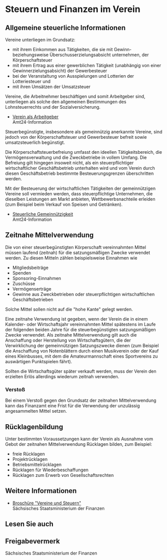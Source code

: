# Steuern und Finanzen im Verein

Allgemeine steuerliche Informationen
------------------------------------

Vereine unterliegen im Grundsatz:

* mit ihrem Einkommen aus Tätigkeiten, die sie mit Gewinn- beziehungsweise Überschusserzielungsabsicht unternehmen, der Körperschaftsteuer
* mit ihrem Ertrag aus einer gewerblichen Tätigkeit (unabhängig von einer Gewinnerzielungsabsicht) der Gewerbesteuer
* bei der Veranstaltung von Ausspielungen und Lotterien der Lotteriesteuer und
* mit ihren Umsätzen der Umsatzsteuer

Vereine, die Arbeitnehmer beschäftigen und somit Arbeitgeber sind, unterliegen als solche den allgemeinen Bestimmungen des Lohnsteuerrechts und der Sozialversicherung.

* [Verein als Arbeitgeber](https://amt24dev.sachsen.de/zufi/lebenslagen/5000405)  
   Amt24-Information

Steuerbegünstigte, insbesondere als gemeinnützig anerkannte Vereine, sind jedoch von der Körperschaftsteuer und Gewerbesteuer befreit sowie umsatzsteuerlich begünstigt.

Die Körperschaftsteuerbefreiung umfasst den ideellen Tätigkeitsbereich, die Vermögensverwaltung und die Zweckbetriebe in vollem Umfang. Die Befreiung gilt hingegen insoweit nicht, als ein steuerpflichtiger wirtschaftlicher Geschäftsbetrieb unterhalten wird und vom Verein durch diesen Geschäftsbetrieb bestimmte Besteuerungsgrenzen überschritten werden.

Mit der Besteuerung der wirtschaftlichen Tätigkeiten der gemeinnützigen Vereine soll vermieden werden, dass steuerpflichtige Unternehmen, die dieselben Leistungen am Markt anbieten, Wettbewerbsnachteile erleiden (zum Beispiel beim Verkauf von Speisen und Getränken).

* [Steuerliche Gemeinnützigkeit](https://amt24dev.sachsen.de/zufi/lebenslagen/5000014)  
   Amt24-Information

Zeitnahe Mittelverwendung
-------------------------

Die von einer steuerbegünstigten Körperschaft vereinnahmten Mittel müssen laufend (zeitnah) für die satzungsmäßigen Zwecke verwendet werden. Zu diesen Mitteln zählen beispielsweise Einnahmen wie

* Mitgliedsbeiträge
* Spenden
* Sponsoring-Einnahmen
* Zuschüsse
* Vermögenserträge
* Gewinne aus Zweckbetrieben oder steuerpflichtigen wirtschaftlichen Geschäftsbetrieben

Solche Mittel sollen nicht auf die "hohe Kante" gelegt werden.

Eine zeitnahe Verwendung ist gegeben, wenn der Verein die in einem Kalender- oder Wirtschaftsjahr vereinnahmten Mittel spätestens im Laufe der folgenden beiden Jahre für die steuerbegünstigten satzungsmäßigen Zwecke verwendet. Als zeitnahe Mittelverwendung gilt auch die Anschaffung oder Herstellung von Wirtschaftsgütern, die der Verwirklichung der gemeinnützigen Satzungszwecke dienen (zum Beispiel die Anschaffung von Notenblättern durch einen Musikverein oder der Kauf eines Kleinbusses, mit dem die Amateurmannschaft eines Sportvereins zu auswärtigen Punktspielen fährt).

Sollten die Wirtschaftsgüter später verkauft werden, muss der Verein den erzielten Erlös allerdings wiederum zeitnah verwenden.

### Verstoß

Bei einem Verstoß gegen den Grundsatz der zeitnahen Mittelverwendung kann das Finanzamt eine Frist für die Verwendung der unzulässig angesammelten Mittel setzen.

Rücklagenbildung
----------------

Unter bestimmten Voraussetzungen kann der Verein als Ausnahme vom Gebot der zeitnahen Mittelverwendung Rücklagen bilden, zum Beispiel:

* freie Rücklagen
* Projektrücklagen
* Betriebsmittelrücklagen
* Rücklagen für Wiederbeschaffungen
* Rücklagen zum Erwerb von Gesellschaftsrechten

Weitere Informationen
---------------------

* [Broschüre "Vereine und Steuern"](https://publikationen.sachsen.de/bdb/artikel/11465 "SMF: Broschüre \"Vereine und Steuern - Informationen über die Besteuerung gemeinnütziger Vereine\" (publikationen.sachsen.de)")   
   Sächsisches Staatsministerium der Finanzen

## Lesen Sie auch

## Freigabevermerk

Sächsisches Staatsministerium der Finanzen
